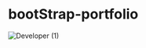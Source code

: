 # bootStrap-portfolio
![Developer (1)](https://user-images.githubusercontent.com/44846827/81265638-1498b100-9061-11ea-85d7-6ebf253aa902.png)
